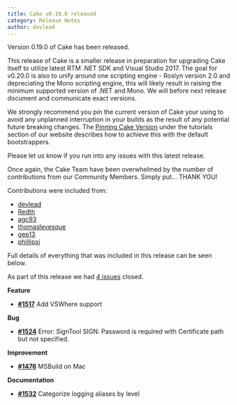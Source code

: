 ```yaml
---
title: Cake v0.19.0 released
category: Release Notes
author: devlead
---
```


Version 0.19.0 of Cake has been released.

This release of Cake is a smaller release in preparation for upgrading Cake itself to utilize latest RTM .NET SDK and Visual Studio 2017. The goal for v0.20.0 is also to unify around one scripting engine - Roslyn version 2.0 and depreciating the Mono scripting engine, this will likely result in raising the minimum supported version of .NET and Mono. We will before next release document and communicate exact versions.

We strongly recommend you pin the current version of Cake your using to avoid any unplanned interruption in your builds as the result of any potential future breaking changes. The [Pinning Cake Version](https://cakebuild.net/docs/tutorials/pinning-cake-version) under the tutorials section of our website describes how to achieve this with the default bootstrappers.

Please let us know if you run into any issues with this latest release.

Once again, the Cake Team have been overwhelmed by the number of contributions from our Community Members.  Simply put... THANK YOU!

Contributions were included from:

- [devlead](https://github.com/devlead)
- [Redth](https://github.com/Redth)
- [agc93](https://github.com/agc93)
- [thomaslevesque](https://github.com/thomaslevesque)
- [gep13](https://github.com/gep13)
- [phillipsj](https://github.com/phillipsj)


Full details of everything that was included in this release can be seen below.

<!--excerpt-->

As part of this release we had [4 issues](https://github.com/cake-build/cake/issues?milestone=30&state=closed) closed.


__Feature__

- [__#1517__](https://github.com/cake-build/cake/issues/1517) Add VSWhere support

__Bug__

- [__#1524__](https://github.com/cake-build/cake/issues/1524) Error: SignTool SIGN: Password is required with Certificate path but not specified.

__Improvement__

- [__#1476__](https://github.com/cake-build/cake/issues/1476) MSBuild on Mac

__Documentation__

- [__#1532__](https://github.com/cake-build/cake/issues/1532) Categorize logging aliases by level
